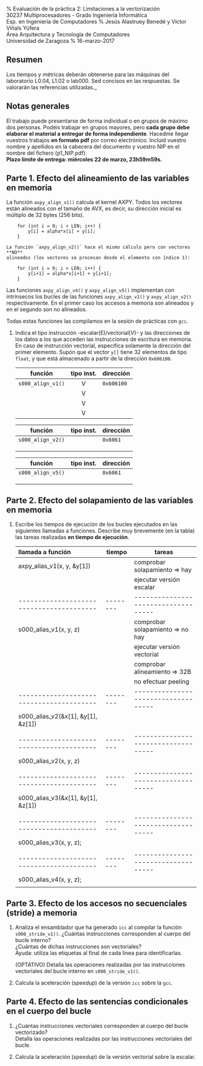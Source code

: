 % Evaluación de la práctica 2: Limitaciones a la vectorización  
  30237 Multiprocesadores - Grado Ingeniería Informática  
  Esp. en Ingeniería de Computadores
% Jesús Alastruey Benedé y Víctor Viñals Yúfera  
  Área Arquitectura y Tecnología de Computadores  
  Universidad de Zaragoza
% 16-marzo-2017


## Resumen

Los tiempos y métricas deberán obtenerse para las máquinas del laboratorio L0.04, L1.02 o lab000.
Sed concisos en las respuestas. Se valorarán las referencias utilizadas._

## Notas generales

El trabajo puede presentarse de forma individual o en grupos de máximo dos personas.
Podéis trabajar en grupos mayores, pero **cada grupo debe elaborar el material a entregar de forma independiente**.
Hacedme llegar vuestros trabajos **en formato pdf** por correo electrónico.
Incluid vuestro nombre y apellidos en la cabecera del documento y vuestro NIP en el nombre del fichero (p1_NIP.pdf).  
**Plazo límite de entrega: miércoles 22 de marzo, 23h59m59s.**

## Parte 1. Efecto del alineamiento de las variables en memoria

La función `axpy_align_v1()` calcula el kernel AXPY.
Todos los vectores están alineados con el tamaño de AVX,
es decir, su dirección inicial es múltiplo de 32 bytes (256 bits).

        for (int i = 0; i < LEN; i++) {
            y[i] = alpha*x[i] + y[i];
        }

    La función `axpy_align_v2()` hace el mismo cálculo pero con vectores **NO**
    alineados (los vectores se procesan desde el elemento con índice 1):

        for (int i = 0; i < LEN; i++) {
            y[i+1] = alpha*x[i+1] + y[i+1];
        }

Las funciones `axpy_align_v4()` y `axpy_align_v5()` implementan con intrínsecos
los bucles de las funciones `axpy_align_v1()` y `axpy_align_v2()` respectivamente.
En el primer caso los accesos a memoria son alineados y en el segundo son no alineados.

Todas estas funciones las compilamos en la sesión de prácticas con `gcc`.

1.  Indica el tipo instrucción -escalar(E)/vectorial(V)- y
    las direcciones de los datos a los que acceden las instrucciones de escritura en memoria.
    En caso de instrucción vectorial, especifica solamente la dirección del primer elemento.
    Supón que el vector `y[]` tiene 32 elementos de tipo `float`,
    y que está almacenado a partir de la dirección `0x606100`.

	|     función     | tipo inst. | dirección |
	|:---------------:|:----------:|:----------|
	|`s000_align_v1()`|     V      | `0x606100`|
	|                 |     V      |           |
	|                 |     V      |           |
	|                 |     V      |           |
	

	|     función     | tipo inst. | dirección |
	|:---------------:|:----------:|:----------|
	|`s000_align_v2()`|            | `0x6061`  |
	|                 |            |           |
	|                 |            |           |
	|                 |            |           |


	|     función     | tipo inst. | dirección |
	|:---------------:|:----------:|:----------|
	|`s000_align_v5()`|            | `0x6061`  |
	|                 |            |           |
	|                 |            |           |
	|                 |            |           |


## Parte 2. Efecto del solapamiento de las variables en memoria

1.  Escribe los tiempos de ejecución de los bucles ejecutados
    en las siguientes llamadas a funciones.
    Describe muy brevemente (en la tabla)
    las tareas realizadas **en tiempo de ejecución**.

	|       llamada a función                | tiempo |         tareas                    |
	|:---------------------------------------|--------|-----------------------------------|
	| axpy_alias_v1(x, y, &y[1])             |        | comprobar solapamiento => hay     |
	|                                        |        | ejecutar versión escalar          |
	|----------------------------------------|--------|-----------------------------------|
	| s000_alias_v1(x, y, z)                 |        | comprobar solapamiento => no hay  |
	|                                        |        | ejecutar versión vectorial        |
	|                                        |        | comprobar alineamiento => 32B     |
	|                                        |        | no efectuar peeling               |
	|----------------------------------------|--------|-----------------------------------|
	| s000_alias_v2(&x[1], &y[1], &z[1])     |        |                                   |
	|                                        |        |                                   |
	|----------------------------------------|--------|-----------------------------------|
	| s000_alias_v2(x, y, z)                 |        |                                   |
	|                                        |        |                                   |
	|----------------------------------------|--------|-----------------------------------|
	| s000_alias_v3(&x[1], &y[1], &z[1])     |        |                                   |
	|                                        |        |                                   |
	|----------------------------------------|--------|-----------------------------------|
	| s000_alias_v3(x, y, z);                |        |                                   |
	|                                        |        |                                   |
	|----------------------------------------|--------|-----------------------------------|
	| s000_alias_v4(x, y, z);                |        |                                   |
	|                                        |        |                                   |



## Parte 3. Efecto de los accesos no secuenciales (stride) a memoria

1.  Analiza el ensamblador que ha generado `icc` al compilar la función `s000_stride_v1()`.
    ¿Cuántas instrucciones corresponden al cuerpo del bucle interno?  
    ¿Cuántas de dichas instrucciones son vectoriales?  
    Ayuda: utiliza las etiquetas al final de cada línea para identificarlas.

    (OPTATIVO) Detalla las operaciones realizadas por las instrucciones
    vectoriales del bucle interno en `s000_stride_v1()`.

2.  Calcula la aceleración (_speedup_) de la versión `icc` sobre la `gcc`.  


## Parte 4. Efecto de las sentencias condicionales en el cuerpo del bucle

1.  ¿Cuántas instrucciones vectoriales corresponden al cuerpo del bucle vectorizado?  
    Detalla las operaciones realizadas por las instrucciones vectoriales del bucle.

2.  Calcula la aceleración (_speedup_) de la versión vectorial sobre la escalar.
